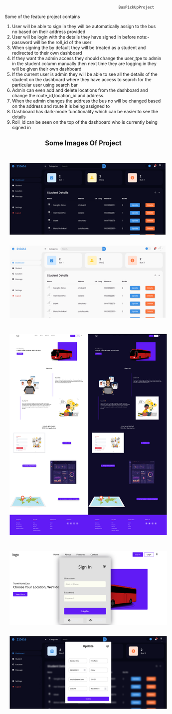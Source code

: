                                                        BusPickUpProject 
            
Some of the feature project contains

1. User will be able to sign in they will be automatically assign to the bus no based on their address provided
2. User will be login with the details they have signed in before note:- password will be the roll_id of the user
3. When signing the by default they will be treated as a student and redirected to their own dashboard
4. If they want the admin access they should change the user_tpe to admin in the student column manually then next time 
   they are logging in they will be given their own dashboard
5. If the current user is admin they will be able to see all  the details of the student on the dashboard where
   they have access to search for the particular user using search bar 
6. Admin can even add and delete locations from the dashboard and change the route_id,location_id and address.
7. When the admin changes the address the bus no will be changed based on the address and route it is being assigned to 
8. Dashboard has dark-mode functionality which can be easier to see the details
9. Roll_id can be seen on the top of the dashboard who is currently being signed in 

<style>
   .container{
   display: flex;
   justify-content: center;
align-items: center;
}
.whole-container{
display: grid;
place-items: center;
}
img{
margin: 1rem;
}
</style>                                           <h2><center>Some Images Of Project</center></h2>
<br>
<div class="whole-container">
<div class="container">
   <center><img src="./images/admin_dashboard_dark.png" width="500px"><center>
     <center><img src="./images/admin_dashboard_light.png" width="500px" alt=""></center>
</div>
<br>
<div class="container">
  <center><img src="./images/frontend_pickup.png" width="500px"></center>
  <center><img src="./images/dark-frontend.png" width="500px" alt=""></center>
</div>
<br>
<div class="container">
  <center><img src="./images/login.png" ></center>
</div>
<div class="container">
  <center>
   <img src="./images/update_details.png" >
  </center>
</div>
</div>
